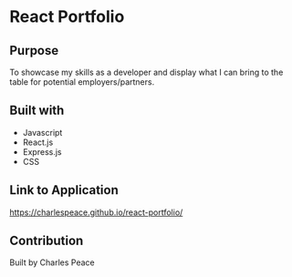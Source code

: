 # React Portfolio

## Purpose
To showcase my skills as a developer and display what I can bring to the table for potential employers/partners.

## Built with
* Javascript
* React.js
* Express.js
* CSS

## Link to Application
https://charlespeace.github.io/react-portfolio/

## Contribution
Built by Charles Peace